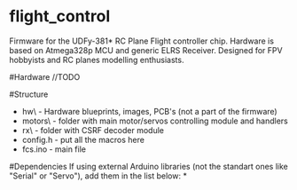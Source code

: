 # flight_control
Firmware for the UDFy-381* RC Plane Flight controller chip. Hardware is based on Atmega328p MCU and generic ELRS Receiver. Designed for FPV hobbyists and RC planes modelling enthusiasts. 

#Hardware
    //TODO

#Structure
 * hw\ - Hardware blueprints, images, PCB's (not a part of the firmware)
 * motors\ - folder with main motor/servos controlling module and handlers
 * rx\ - folder with CSRF decoder module
 * config.h - put all the macros here
 * fcs.ino - main file

#Dependencies
If using external Arduino libraries (not the standart ones like "Serial" or "Servo"), add them in the list below:
  *

